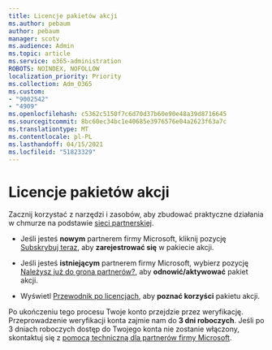 ```yaml
---
title: Licencje pakietów akcji
ms.author: pebaum
author: pebaum
manager: scotv
ms.audience: Admin
ms.topic: article
ms.service: o365-administration
ROBOTS: NOINDEX, NOFOLLOW
localization_priority: Priority
ms.collection: Adm_O365
ms.custom:
- "9002542"
- "4909"
ms.openlocfilehash: c5362c5150f7c6d70d37b60e90e48a39d8716645
ms.sourcegitcommit: 8bc60ec34bc1e40685e3976576e04a2623f63a7c
ms.translationtype: MT
ms.contentlocale: pl-PL
ms.lasthandoff: 04/15/2021
ms.locfileid: "51823329"
---
```

# <a name="action-pack-licenses"></a>Licencje pakietów akcji

Zacznij korzystać z narzędzi i zasobów, aby zbudować praktyczne działania w chmurze na podstawie [sieci partnerskiej](https://aka.ms/MPNActionPack).

- Jeśli jesteś **nowym** partnerem firmy Microsoft, kliknij pozycję [Subskrybuj teraz](https://aka.ms/MPNActionPackNew), aby **zarejestrować się** w pakiecie akcji.

- Jeśli jesteś **istniejącym** partnerem firmy Microsoft, wybierz pozycję [Należysz już do grona partnerów?](https://aka.ms/MPNActionPackExisting), aby **odnowić/aktywować** pakiet akcji. 

- Wyświetl [Przewodnik po licencjach](https://aka.ms/MPNActionPackGuide), aby **poznać korzyści** pakietu akcji. 

Po ukończeniu tego procesu Twoje konto przejdzie przez weryfikację. Przeprowadzenie weryfikacji konta zajmie nam do **3 dni roboczych**. Jeśli po 3 dniach roboczych dostęp do Twojego konta nie zostanie włączony, skontaktuj się z [pomocą techniczną dla partnerów firmy Microsoft](https://aka.ms/MPNActionPackSupport). 
